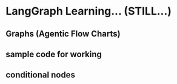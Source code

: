 # LangGraph Learning... (STILL...)

## Graphs (Agentic Flow Charts)

## sample code for working 

## conditional nodes



